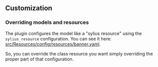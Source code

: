 ## Customization

### Overriding models and resources

The plugin configures the model like a "sylius resource" using the `sylius_resource` configuration.
You can see it here: [src/Resources/config/resources/banner.yaml](https://github.com/odiseoteam/SyliusBannerPlugin/blob/master/src/Resources/config/resources/banner.yaml).

So, you can override the class resource you want simply overriding the proper part of that configuration.
